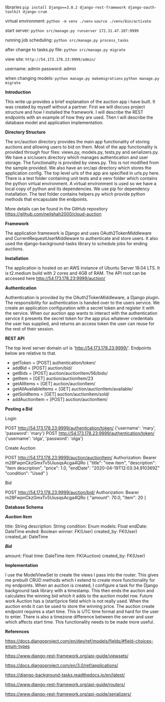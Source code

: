 libraries ```pip install Django==3.0.2 django-rest-framework django-oauth-toolkit django-crum```

virtual environment: ```python -m venv ./venv```   ```source ./venv/bin/activate```

start server: ```python src/manage.py runserver 172.31.47.107:9999```

running job scheduling: ```python src/manage.py process_tasks```

after change to tasks.py file: ```python src/manage.py migrate```

view site: ```http://54.173.178.23:9999/admin/```

username: admin
password: admin

when changing models:
```python manage.py makemigrations```
```python manage.py migrate```



**Introduction**

This write up provides a brief explanation of the auction app i have built. It was created by
myself without a partner. First we will discuss project structure and how I installed the
framework. I will describe the REST endpoints with an example of how they are used. Then I will
describe the database model and application implementation.


**Directory Structure**

The src/auction directory provides the main app functionality of storing auctions and allowing
users to bid on them. Most of the app functionality is provided through four files: views.py,
models.py, tests,py and serializers.py. We have a src/users directory which manages
authentication and user storage. The functionality is provided by views.py. This is not modified
from the sample provided. We also have an src/api directory which stores the application config.
The top level urls of the app are specified in urls.py here.
There is a test folder containing unit tests and a venv folder which contains the python virtual
environment. A virtual environment is used so we have a local copy of python and its
dependencies. We use pip for dependency installation. The test folder contains helpers.py
which provide python methods that encapsulate the endpoints.

More details can be found in the GitHub repository
https://github.com/neilshah2000/cloud-auction


**Framework**

The application framework is Django and uses OAuth2TokenMiddleware and
CurrentRequestUserMiddleware to authenticate and store users. It also used the
django-background-tasks library to schedule jobs for ending auctions.


**Installation**

The application is hosted on an AWS instance of Ubuntu Server 18.04 LTS. It is t2.medium
build with 2 cores and 4GB of RAM.
The API root can be accessed here http://54.173.178.23:9999/auction/


**Authentication**

Authentication is provided by the OAuth2TokenMiddleware, a Django plugin. The responsibility
for authentication is handed over to the users service. We create an application configuration
with a secret token and register it with the service. When our auction app wants to interact with
the authentication service it presents the secret token for the app plus whatever credentials the
user has supplied, and returns an access token the user can reuse for the rest of their session.


**REST API**

The top level server domain url is 'http://54.173.178.23:9999/'. Endpoints below are relative to
that.
- getToken = [POST] authentication/token/
- addBid = [POST] auction/bid/
- getBids = [POST] auction/auctionItem/56/bids/
- getItem = [GET] auction/auctionItem/23
- getAllItems = [GET] auction/auctionItem/
- getAllAvailableItems = [GET] auction/auctionItem/available/
- getSoldItems = [GET] auction/auctionItem/sold/
- addAuctionItem = [POST] auction/auctionItem/


**Posting a Bid**

Login

POST http://54.173.178.23:9999/authentication/token/ 
  {'username': 'mary', 'password': 'mary'}
POST http://54.173.178.23:9999/authentication/token/ 
  {'username': 'olga', 'password': 'olga'}

Create Auction

POST http://54.173.178.23:9999/auction/auctionItem/
Authorization: Bearer m28FwpnCkzGmxTv5UiusqsAcga4QRo
  {
    "title": "new item",
    "description": "item description",
    "price": 1.0,
    "endDate": "2020-04-19T12:03:34.910369Z"
    "condition": "Used"
  }

Bid

POST http://54.173.178.23:9999/auction/bid/
Authorization: Bearer m28FwpnCkzGmxTv5UiusqsAcga4QRo
  {
    "amount": 70.0,
    "item": 20
  }


**Database Schema**

***Auction Item***

title: String
description: String
condition: Enum
models: Float
endDate: DateTime
ended: Boolean
winner: FK(User)
created_by: FK(User)
created_at: DateTime

***Bid***

amount: Float
time: DateTime
item: FK(Auction)
created_by: FK(User)


**Implementation**

I use the ModelViewSet to create the views I pass into the router. This gives me prebuilt CRUD
methods which I extend to create more functionality for my endpoints. When an auction is
created, I configure a task for the Django background task library with a timestamp. This then
ends the auction and calculates the winning bid which it adds to the auction model row.
Future work
Auction has a (start)price field which is not really used. When the auction ends it can be used to
store the winning price.
The auction create endpoint requires a start time. This is UTC time format and hard for the user
to enter. There is also a timezone difference between the server and user which affects start
time. This functionality needs to be made more useful.


**References**

https://docs.djangoproject.com/en/dev/ref/models/fields/#field-choices-enum-types

https://www.django-rest-framework.org/api-guide/viewsets/

https://docs.djangoproject.com/en/3.0/ref/applications/

https://django-background-tasks.readthedocs.io/en/latest/

https://www.django-rest-framework.org/api-guide/routers/

https://www.django-rest-framework.org/api-guide/serializers/

